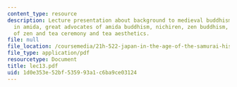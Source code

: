 ```yaml
---
content_type: resource
description: Lecture presentation about background to medieval buddhism, rise of belief
  in amida, great advocates of amida buddhism, nichiren, zen buddhism, techniques
  of zen and tea ceremony and tea aesthetics.
file: null
file_location: /coursemedia/21h-522-japan-in-the-age-of-the-samurai-history-and-film-fall-2006/1d0e353e52bf535993a1c6ba9ce03124_lec13.pdf
file_type: application/pdf
resourcetype: Document
title: lec13.pdf
uid: 1d0e353e-52bf-5359-93a1-c6ba9ce03124
---
```


